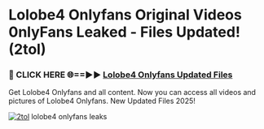 # Lolobe4 Onlyfans Original Videos 0nlyFans Leaked - Files Updated! (2tol)

<h3>🔴 CLICK HERE 🌐==►► <a href="https://tinyurl.com/4seja8ks" rel="nofollow">Lolobe4 Onlyfans Updated Files</a></h3>

Get Lolobe4 Onlyfans and all content. Now you can access all videos and pictures of Lolobe4 Onlyfans. New Updated Files 2025!

[![2tol](https://i.imgur.com/EWjZXRe.gif)](https://tinyurl.com/4seja8ks)
lolobe4 onlyfans leaks
